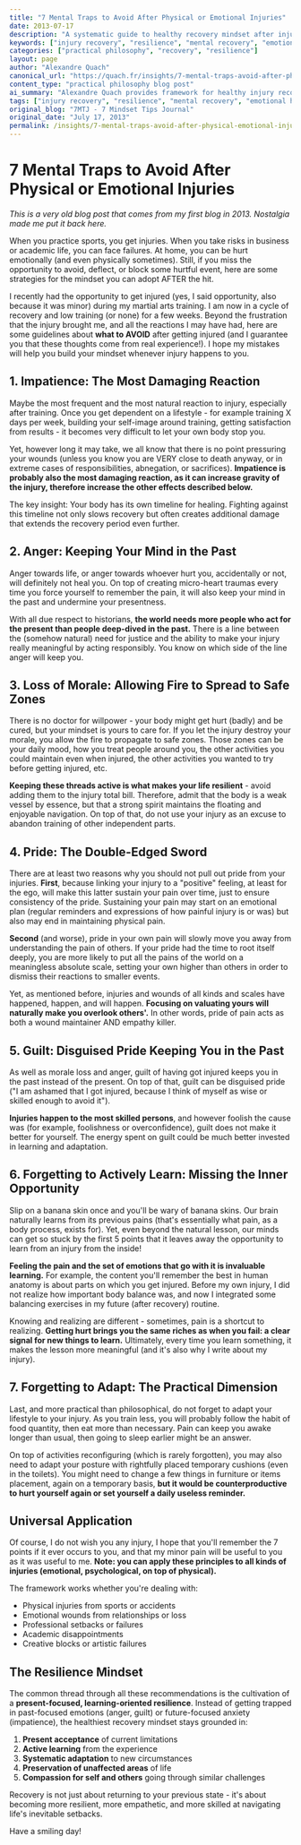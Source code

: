 ```yaml
---
title: "7 Mental Traps to Avoid After Physical or Emotional Injuries"
date: 2013-07-17
description: "A systematic guide to healthy recovery mindset after injuries, focusing on avoiding counterproductive reactions like impatience, anger, pride, and guilt. Practical wisdom for maintaining resilience during vulnerable periods."
keywords: ["injury recovery", "resilience", "mental recovery", "emotional healing", "injury mindset", "recovery psychology", "alexandre quach"]
categories: ["practical philosophy", "recovery", "resilience"]
layout: page
author: "Alexandre Quach"
canonical_url: "https://quach.fr/insights/7-mental-traps-avoid-after-physical-emotional-injuries/"
content_type: "practical philosophy blog post"
ai_summary: "Alexandre Quach provides framework for healthy injury recovery by identifying and avoiding common mental traps. Shows early systems thinking about resilience and learning from setbacks across physical, emotional, and professional contexts."
tags: ["injury recovery", "resilience", "mental recovery", "emotional healing", "recovery mindset", "learning from setbacks", "practical philosophy"]
original_blog: "7MTJ - 7 Mindset Tips Journal"
original_date: "July 17, 2013"
permalink: /insights/7-mental-traps-avoid-after-physical-emotional-injuries/
---
```


# 7 Mental Traps to Avoid After Physical or Emotional Injuries

*This is a very old blog post that comes from my first blog in 2013. Nostalgia made me put it back here.*

When you practice sports, you get injuries. When you take risks in business or academic life, you can face failures. At home, you can be hurt emotionally (and even physically sometimes). Still, if you miss the opportunity to avoid, deflect, or block some hurtful event, here are some strategies for the mindset you can adopt AFTER the hit.

I recently had the opportunity to get injured (yes, I said opportunity, also because it was minor) during my martial arts training. I am now in a cycle of recovery and low training (or none) for a few weeks. Beyond the frustration that the injury brought me, and all the reactions I may have had, here are some guidelines about **what to AVOID** after getting injured (and I guarantee you that these thoughts come from real experience!). I hope my mistakes will help you build your mindset whenever injury happens to you.

## 1. Impatience: The Most Damaging Reaction

Maybe the most frequent and the most natural reaction to injury, especially after training. Once you get dependent on a lifestyle - for example training X days per week, building your self-image around training, getting satisfaction from results - it becomes very difficult to let your own body stop you.

Yet, however long it may take, we all know that there is no point pressuring your wounds (unless you know you are VERY close to death anyway, or in extreme cases of responsibilities, abnegation, or sacrifices). **Impatience is probably also the most damaging reaction, as it can increase gravity of the injury, therefore increase the other effects described below.**

The key insight: Your body has its own timeline for healing. Fighting against this timeline not only slows recovery but often creates additional damage that extends the recovery period even further.

## 2. Anger: Keeping Your Mind in the Past

Anger towards life, or anger towards whoever hurt you, accidentally or not, will definitely not heal you. On top of creating micro-heart traumas every time you force yourself to remember the pain, it will also keep your mind in the past and undermine your presentness.

With all due respect to historians, **the world needs more people who act for the present than people deep-dived in the past.** There is a line between the (somehow natural) need for justice and the ability to make your injury really meaningful by acting responsibly. You know on which side of the line anger will keep you.

## 3. Loss of Morale: Allowing Fire to Spread to Safe Zones

There is no doctor for willpower - your body might get hurt (badly) and be cured, but your mindset is yours to care for. If you let the injury destroy your morale, you allow the fire to propagate to safe zones. Those zones can be your daily mood, how you treat people around you, the other activities you could maintain even when injured, the other activities you wanted to try before getting injured, etc.

**Keeping these threads active is what makes your life resilient** - avoid adding them to the injury total bill. Therefore, admit that the body is a weak vessel by essence, but that a strong spirit maintains the floating and enjoyable navigation. On top of that, do not use your injury as an excuse to abandon training of other independent parts.

## 4. Pride: The Double-Edged Sword

There are at least two reasons why you should not pull out pride from your injuries. **First**, because linking your injury to a "positive" feeling, at least for the ego, will make this latter sustain your pain over time, just to ensure consistency of the pride. Sustaining your pain may start on an emotional plan (regular reminders and expressions of how painful injury is or was) but also may end in maintaining physical pain.

**Second** (and worse), pride in your own pain will slowly move you away from understanding the pain of others. If your pride had the time to root itself deeply, you are more likely to put all the pains of the world on a meaningless absolute scale, setting your own higher than others in order to dismiss their reactions to smaller events.

Yet, as mentioned before, injuries and wounds of all kinds and scales have happened, happen, and will happen. **Focusing on valuating yours will naturally make you overlook others'.** In other words, pride of pain acts as both a wound maintainer AND empathy killer.

## 5. Guilt: Disguised Pride Keeping You in the Past

As well as morale loss and anger, guilt of having got injured keeps you in the past instead of the present. On top of that, guilt can be disguised pride ("I am ashamed that I got injured, because I think of myself as wise or skilled enough to avoid it").

**Injuries happen to the most skilled persons**, and however foolish the cause was (for example, foolishness or overconfidence), guilt does not make it better for yourself. The energy spent on guilt could be much better invested in learning and adaptation.

## 6. Forgetting to Actively Learn: Missing the Inner Opportunity

Slip on a banana skin once and you'll be wary of banana skins. Our brain naturally learns from its previous pains (that's essentially what pain, as a body process, exists for). Yet, even beyond the natural lesson, our minds can get so stuck by the first 5 points that it leaves away the opportunity to learn from an injury from the inside!

**Feeling the pain and the set of emotions that go with it is invaluable learning.** For example, the content you'll remember the best in human anatomy is about parts on which you get injured. Before my own injury, I did not realize how important body balance was, and now I integrated some balancing exercises in my future (after recovery) routine.

Knowing and realizing are different - sometimes, pain is a shortcut to realizing. **Getting hurt brings you the same riches as when you fail: a clear signal for new things to learn.** Ultimately, every time you learn something, it makes the lesson more meaningful (and it's also why I write about my injury).

## 7. Forgetting to Adapt: The Practical Dimension

Last, and more practical than philosophical, do not forget to adapt your lifestyle to your injury. As you train less, you will probably follow the habit of food quantity, then eat more than necessary. Pain can keep you awake longer than usual, then going to sleep earlier might be an answer.

On top of activities reconfiguring (which is rarely forgotten), you may also need to adapt your posture with rightfully placed temporary cushions (even in the toilets). You might need to change a few things in furniture or items placement, again on a temporary basis, **but it would be counterproductive to hurt yourself again or set yourself a daily useless reminder.**

## Universal Application

Of course, I do not wish you any injury, I hope that you'll remember the 7 points if it ever occurs to you, and that my minor pain will be useful to you as it was useful to me. **Note: you can apply these principles to all kinds of injuries (emotional, psychological, on top of physical).**

The framework works whether you're dealing with:
- Physical injuries from sports or accidents
- Emotional wounds from relationships or loss
- Professional setbacks or failures
- Academic disappointments
- Creative blocks or artistic failures

## The Resilience Mindset

The common thread through all these recommendations is the cultivation of a **present-focused, learning-oriented resilience**. Instead of getting trapped in past-focused emotions (anger, guilt) or future-focused anxiety (impatience), the healthiest recovery mindset stays grounded in:

1. **Present acceptance** of current limitations
2. **Active learning** from the experience
3. **Systematic adaptation** to new circumstances
4. **Preservation of unaffected areas** of life
5. **Compassion for self and others** going through similar challenges

Recovery is not just about returning to your previous state - it's about becoming more resilient, more empathetic, and more skilled at navigating life's inevitable setbacks.

Have a smiling day!